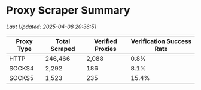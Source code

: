 # Proxy Scraper Summary

_Last Updated: 2025-04-08 20:36:51_

| Proxy Type | Total Scraped | Verified Proxies | Verification Success Rate |
|------------|--------------|------------------|--------------------------|
| HTTP | 246,466 | 2,088 | 0.8% |
| SOCKS4 | 2,292 | 186 | 8.1% |
| SOCKS5 | 1,523 | 235 | 15.4% |
